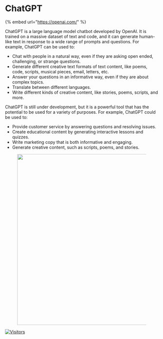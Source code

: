 # ChatGPT

{% embed url="https://openai.com/" %}

ChatGPT is a large language model chatbot developed by OpenAI. It is trained on a massive dataset of text and code, and it can generate human-like text in response to a wide range of prompts and questions. For example, ChatGPT can be used to:

* Chat with people in a natural way, even if they are asking open ended, challenging, or strange questions.
* Generate different creative text formats of text content, like poems, code, scripts, musical pieces, email, letters, etc.
* Answer your questions in an informative way, even if they are about complex topics.
* Translate between different languages.
* Write different kinds of creative content, like stories, poems, scripts, and more.

ChatGPT is still under development, but it is a powerful tool that has the potential to be used for a variety of purposes. For example, ChatGPT could be used to:

* Provide customer service by answering questions and resolving issues.
* Create educational content by generating interactive lessons and quizzes.
* Write marketing copy that is both informative and engaging.
* Generate creative content, such as scripts, poems, and stories.

<figure><img src="https://substackcdn.com/image/fetch/w_1456,c_limit,f_webp,q_auto:good,fl_progressive:steep/https%3A%2F%2Fsubstack-post-media.s3.amazonaws.com%2Fpublic%2Fimages%2F8bc54530-de6b-43ca-b6c0-55e10c6a608a_1280x1260.jpeg" alt="" width="563"><figcaption></figcaption></figure>

[![Visitors](https://api.visitorbadge.io/api/visitors?path=https%3A%2F%2Fgithub.com%2Fdrshahizan\&labelColor=%23697689\&countColor=%23555555\&style=plastic)](https://visitorbadge.io/status?path=https%3A%2F%2Fgithub.com%2Fdrshahizan)
